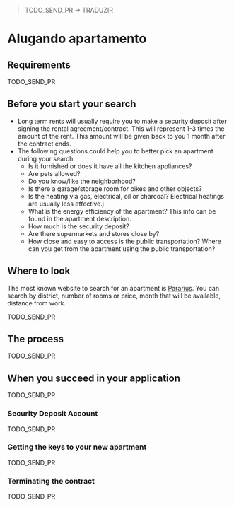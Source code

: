 > TODO_SEND_PR -> TRADUZIR

# Alugando apartamento

## Requirements

TODO_SEND_PR

## Before you start your search

- Long term rents will usually require you to make a security deposit after signing the rental agreement/contract. This will represent 1-3 times the amount of the rent. This amount will be given back to you 1 month after the contract ends.
- The following questions could help you to better pick an apartment during your search:
  - Is it furnished or does it have all the kitchen appliances?
  - Are pets allowed?
  - Do you know/like the neighborhood?
  - Is there a garage/storage room for bikes and other objects?
  - Is the heating via gas, electrical, oil or charcoal? Electrical heatings are usually less effective.j
  - What is the energy efficiency of the apartment? This info can be found in the apartment description.
  - How much is the security deposit?
  - Are there supermarkets and stores close by?
  - How close and easy to access is the public transportation? Where can you get from the apartment using the public transportation?

## Where to look

The most known website to search for an apartment is [Pararius](https://www.pararius.com).
You can search by district, number of rooms or price, month that will be available, distance from work.

TODO_SEND_PR

## The process

TODO_SEND_PR

## When you succeed in your application

TODO_SEND_PR

### Security Deposit Account

TODO_SEND_PR

### Getting the keys to your new apartment

TODO_SEND_PR

### Terminating the contract

TODO_SEND_PR
